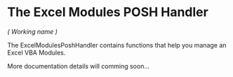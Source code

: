 # The Excel Modules POSH Handler #

*( Working name )*


The ExcelModulesPoshHandler contains functions that help you manage an Excel VBA Modules.

More documentation details will comming soon...